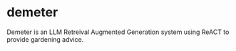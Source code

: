 # demeter
Demeter is an LLM Retreival Augmented Generation system using ReACT to provide gardening advice.
